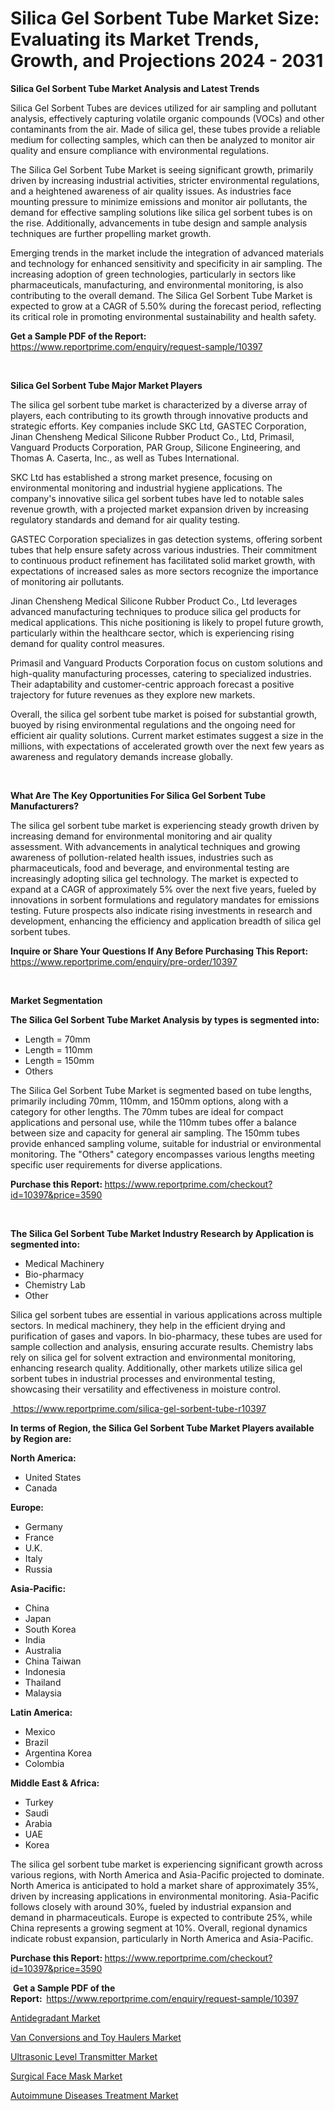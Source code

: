 <p><h1>Silica Gel Sorbent Tube Market Size: Evaluating its Market Trends, Growth, and Projections 2024 - 2031</h1></p><p><strong>Silica Gel Sorbent Tube Market Analysis and Latest Trends</strong></p>
<p><p>Silica Gel Sorbent Tubes are devices utilized for air sampling and pollutant analysis, effectively capturing volatile organic compounds (VOCs) and other contaminants from the air. Made of silica gel, these tubes provide a reliable medium for collecting samples, which can then be analyzed to monitor air quality and ensure compliance with environmental regulations.</p><p>The Silica Gel Sorbent Tube Market is seeing significant growth, primarily driven by increasing industrial activities, stricter environmental regulations, and a heightened awareness of air quality issues. As industries face mounting pressure to minimize emissions and monitor air pollutants, the demand for effective sampling solutions like silica gel sorbent tubes is on the rise. Additionally, advancements in tube design and sample analysis techniques are further propelling market growth.</p><p>Emerging trends in the market include the integration of advanced materials and technology for enhanced sensitivity and specificity in air sampling. The increasing adoption of green technologies, particularly in sectors like pharmaceuticals, manufacturing, and environmental monitoring, is also contributing to the overall demand. The Silica Gel Sorbent Tube Market is expected to grow at a CAGR of 5.50% during the forecast period, reflecting its critical role in promoting environmental sustainability and health safety.</p></p>
<p><strong>Get a Sample PDF of the Report:&nbsp;</strong> <a href="https://www.reportprime.com/enquiry/request-sample/10397">https://www.reportprime.com/enquiry/request-sample/10397</a></p>
<p>&nbsp;</p>
<p><strong>Silica Gel Sorbent Tube Major Market Players</strong></p>
<p><p>The silica gel sorbent tube market is characterized by a diverse array of players, each contributing to its growth through innovative products and strategic efforts. Key companies include SKC Ltd, GASTEC Corporation, Jinan Chensheng Medical Silicone Rubber Product Co., Ltd, Primasil, Vanguard Products Corporation, PAR Group, Silicone Engineering, and Thomas A. Caserta, Inc., as well as Tubes International.</p><p>SKC Ltd has established a strong market presence, focusing on environmental monitoring and industrial hygiene applications. The company's innovative silica gel sorbent tubes have led to notable sales revenue growth, with a projected market expansion driven by increasing regulatory standards and demand for air quality testing.</p><p>GASTEC Corporation specializes in gas detection systems, offering sorbent tubes that help ensure safety across various industries. Their commitment to continuous product refinement has facilitated solid market growth, with expectations of increased sales as more sectors recognize the importance of monitoring air pollutants.</p><p>Jinan Chensheng Medical Silicone Rubber Product Co., Ltd leverages advanced manufacturing techniques to produce silica gel products for medical applications. This niche positioning is likely to propel future growth, particularly within the healthcare sector, which is experiencing rising demand for quality control measures.</p><p>Primasil and Vanguard Products Corporation focus on custom solutions and high-quality manufacturing processes, catering to specialized industries. Their adaptability and customer-centric approach forecast a positive trajectory for future revenues as they explore new markets.</p><p>Overall, the silica gel sorbent tube market is poised for substantial growth, buoyed by rising environmental regulations and the ongoing need for efficient air quality solutions. Current market estimates suggest a size in the millions, with expectations of accelerated growth over the next few years as awareness and regulatory demands increase globally.</p></p>
<p>&nbsp;</p>
<p><strong>What Are The Key Opportunities For Silica Gel Sorbent Tube Manufacturers?</strong></p>
<p><p>The silica gel sorbent tube market is experiencing steady growth driven by increasing demand for environmental monitoring and air quality assessment. With advancements in analytical techniques and growing awareness of pollution-related health issues, industries such as pharmaceuticals, food and beverage, and environmental testing are increasingly adopting silica gel technology. The market is expected to expand at a CAGR of approximately 5% over the next five years, fueled by innovations in sorbent formulations and regulatory mandates for emissions testing. Future prospects also indicate rising investments in research and development, enhancing the efficiency and application breadth of silica gel sorbent tubes.</p></p>
<p><strong>Inquire or Share Your Questions If Any Before Purchasing This Report:</strong> <a href="https://www.reportprime.com/enquiry/pre-order/10397">https://www.reportprime.com/enquiry/pre-order/10397</a></p>
<p>&nbsp;</p>
<p><strong>Market Segmentation</strong></p>
<p><strong>The Silica Gel Sorbent Tube Market Analysis by types is segmented into:</strong></p>
<p><ul><li>Length = 70mm</li><li>Length = 110mm</li><li>Length = 150mm</li><li>Others</li></ul></p>
<p><p>The Silica Gel Sorbent Tube Market is segmented based on tube lengths, primarily including 70mm, 110mm, and 150mm options, along with a category for other lengths. The 70mm tubes are ideal for compact applications and personal use, while the 110mm tubes offer a balance between size and capacity for general air sampling. The 150mm tubes provide enhanced sampling volume, suitable for industrial or environmental monitoring. The "Others" category encompasses various lengths meeting specific user requirements for diverse applications.</p></p>
<p><strong>Purchase this Report:&nbsp;</strong><a href="https://www.reportprime.com/checkout?id=10397&price=3590">https://www.reportprime.com/checkout?id=10397&price=3590</a></p>
<p>&nbsp;</p>
<p><strong>The Silica Gel Sorbent Tube Market Industry Research by Application is segmented into:</strong></p>
<p><ul><li>Medical Machinery</li><li>Bio-pharmacy</li><li>Chemistry Lab</li><li>Other</li></ul></p>
<p><p>Silica gel sorbent tubes are essential in various applications across multiple sectors. In medical machinery, they help in the efficient drying and purification of gases and vapors. In bio-pharmacy, these tubes are used for sample collection and analysis, ensuring accurate results. Chemistry labs rely on silica gel for solvent extraction and environmental monitoring, enhancing research quality. Additionally, other markets utilize silica gel sorbent tubes in industrial processes and environmental testing, showcasing their versatility and effectiveness in moisture control.</p></p>
<p><a href="https://www.reportprime.com/silica-gel-sorbent-tube-r10397">&nbsp;https://www.reportprime.com/silica-gel-sorbent-tube-r10397</a></p>
<p><strong>In terms of Region, the Silica Gel Sorbent Tube Market Players available by Region are:</strong></p>
<p>
    <p> <strong> North America: </strong>
        <ul>
            <li>United States</li>
            <li>Canada</li>
        </ul>
        </p> 
    <p> <strong> Europe: </strong>
        <ul>
            <li>Germany</li>
            <li>France</li>
            <li>U.K.</li>
            <li>Italy</li>
            <li>Russia</li>
        </ul>
        </p> 
    <p> <strong> Asia-Pacific: </strong>
        <ul>
            <li>China</li>
            <li>Japan</li>
            <li>South Korea</li>
            <li>India</li>
            <li>Australia</li>
            <li>China Taiwan</li>
            <li>Indonesia</li>
            <li>Thailand</li>
            <li>Malaysia</li>
        </ul>
        </p> 
    <p> <strong> Latin America: </strong>
        <ul>
            <li>Mexico</li>
            <li>Brazil</li>
            <li>Argentina Korea</li>
            <li>Colombia</li>
        </ul>
        </p> 
    <p> <strong> Middle East & Africa: </strong>
        <ul>
            <li>Turkey</li>
            <li>Saudi</li>
            <li>Arabia</li>
            <li>UAE</li>
            <li>Korea</li>
        </ul>
    </p>
    </p>
<p><p>The silica gel sorbent tube market is experiencing significant growth across various regions, with North America and Asia-Pacific projected to dominate. North America is anticipated to hold a market share of approximately 35%, driven by increasing applications in environmental monitoring. Asia-Pacific follows closely with around 30%, fueled by industrial expansion and demand in pharmaceuticals. Europe is expected to contribute 25%, while China represents a growing segment at 10%. Overall, regional dynamics indicate robust expansion, particularly in North America and Asia-Pacific.</p></p>
<p><strong>Purchase this Report: </strong><a href="https://www.reportprime.com/checkout?id=10397&price=3590">https://www.reportprime.com/checkout?id=10397&price=3590</a></p>
<p>&nbsp;<strong>Get a Sample PDF of the Report:&nbsp;&nbsp;</strong><a href="https://www.reportprime.com/enquiry/request-sample/10397">https://www.reportprime.com/enquiry/request-sample/10397</a></p>
<p><strong></strong></p>
<p><p><a href="https://issuu.com/reportprime-2/docs/antidegradant-market-size-2030.pptx_4de7c4d3cef5b8">Antidegradant Market</a></p><p><a href="https://medium.com/@lily.brown-0786/the-global-van-conversions-and-toy-haulers-market-is-at-the-forefront-of-innovation-driving-a7a1597c7758">Van Conversions and Toy Haulers Market</a></p><p><a href="https://www.linkedin.com/pulse/strategic-market-insights-global-ultrasonic-level-transmitter-ndpaf?trackingId=n6CicXbvQXWpMU3wEI8YNw%3D%3D">Ultrasonic Level Transmitter Market</a></p><p><a href="https://github.com/fty54g/Market-Research-Report-List-1/blob/main/surgical-face-mask-market.md">Surgical Face Mask Market</a></p><p><a href="https://www.linkedin.com/pulse/autoimmune-diseases-treatment-market-size-type-blood-transfusionsupplementsdrugsphysical-yt1ie?trackingId=8TmPHzT9RvKXFh%2BXB%2BsF7g%3D%3D">Autoimmune Diseases Treatment Market</a></p></p>
